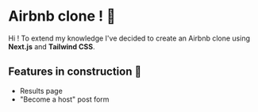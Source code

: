 # Airbnb clone ! :wave:

Hi !
To extend my knowledge I've decided to create an Airbnb clone using **Next.js** and **Tailwind CSS**.

## Features in construction :construction:

- Results page
- "Become a host" post form
